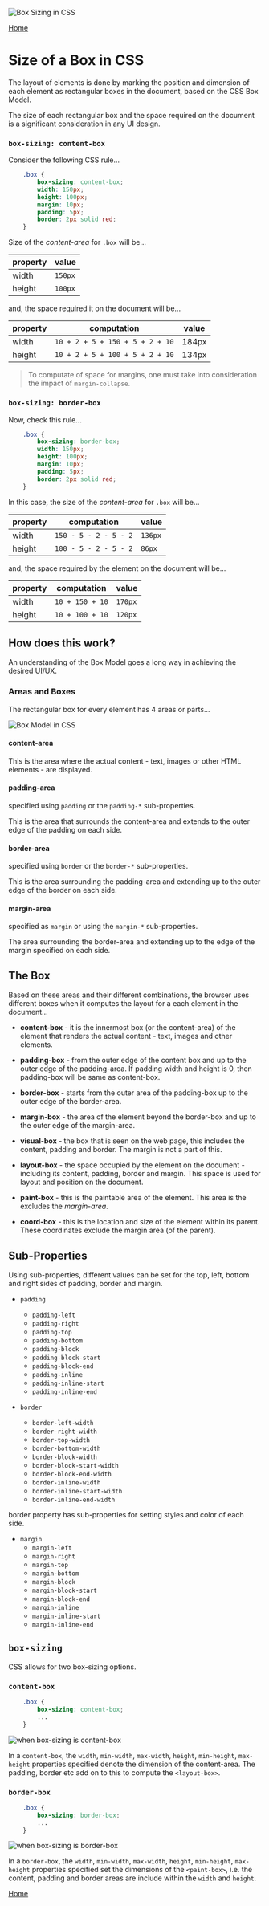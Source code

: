 ![Box Sizing in CSS](./images/cssboxsize.svg)

[Home](./readme.md) 

# Size of a Box in CSS

The layout of elements is done by marking the position and dimension of each element as rectangular boxes in the document, based on the CSS Box Model. 

The size of each rectangular box and the space required on the document is a significant consideration in any UI design.

### `box-sizing: content-box`

Consider the following CSS rule...
```css
	.box {
		box-sizing: content-box;
		width: 150px;
		height: 100px;
		margin: 10px;
		padding: 5px;
		border: 2px solid red;
	}
```

Size of the _content-area_ for `.box` will be...

| property | value |
|-|-|
| width | `150px` |
| height | `100px` |

and, the space required it on the document will be...

| property | computation | value |
|-|-|-|
| width | `10 + 2 + 5 + 150 + 5 + 2 + 10` | 184px |
| height | `10 + 2 + 5 + 100 + 5 + 2 + 10` | 134px |

> To computate of space for margins, one must take into consideration the impact of `margin-collapse`.

### `box-sizing: border-box`

Now, check this rule...

```css
	.box {
		box-sizing: border-box;
		width: 150px;
		height: 100px;
		margin: 10px;
		padding: 5px;
		border: 2px solid red;
	}
```
In this case, the size of the _content-area_ for `.box` will be...

| property | computation | value |
|-|-|-|
| width | `150 - 5 - 2 - 5 - 2` | `136px` |
| height | `100 - 5 - 2 - 5 - 2` | `86px` |

and, the space required by the element on the document will be...

| property | computation | value |
|-|-|-|
| width | `10 + 150 + 10` | `170px` |
| height | `10 + 100 + 10` | `120px` |

## How does this work?

An understanding of the Box Model goes a long way in achieving the desired UI/UX.

### Areas and Boxes

The rectangular box for every element has 4 areas or parts...

![Box Model in CSS](./images/boxmodel.svg)

#### content-area

This is the area where the actual content - text, images or other HTML elements - are displayed. 
	
#### padding-area

specified using `padding` or the `padding-*` sub-properties.

This is the area that surrounds the content-area and extends to the outer edge of the padding on each side.

#### border-area

specified using `border` or the `border-*` sub-properties.

This is the area surrounding the padding-area and extending up to the outer edge of the border on each side.

#### margin-area

specified as `margin` or using the `margin-*` sub-properties.

The area surrounding the border-area and extending up to the edge of the margin specified on each side.

## The Box

Based on these areas and their different combinations, the browser uses different boxes when it computes the layout for a each element in the document... 

- **content-box** - it is the innermost box (or the content-area) of the element that renders the actual content - text, images and other elements.

- **padding-box** - from the outer edge of the content box and up to the outer edge of the padding-area. If padding width and height is 0, then padding-box will be same as content-box. 

- **border-box** - starts from the outer area of the padding-box up to the outer edge of the border-area. 

- **margin-box** - the area of the element beyond the border-box and up to the outer edge of the margin-area.

- **visual-box** - the box that is seen on the web page, this includes the content, padding and border. The margin is not a part of this. 

- **layout-box** - the space occupied by the element on the document - including its content, padding, border and margin. This space is used for layout and position on the document.

- **paint-box** - this is the paintable area of the element. This area is the excludes the _margin-area_.

- **coord-box** - this is the location and size of the element within its parent. These coordinates exclude the margin area (of the parent).

## Sub-Properties

Using sub-properties, different values can be set for the top, left, bottom and right sides of padding, border and margin.

- `padding`
	- `padding-left`
	- `padding-right`
	- `padding-top`
	- `padding-bottom`
	- `padding-block`
	- `padding-block-start`
	- `padding-block-end`
	- `padding-inline`
	- `padding-inline-start`
	- `padding-inline-end`

- `border`
	- `border-left-width`
	- `border-right-width`
	- `border-top-width`
	- `border-bottom-width`
	- `border-block-width`
	- `border-block-start-width`
	- `border-block-end-width`
	- `border-inline-width`
	- `border-inline-start-width`
	- `border-inline-end-width`

border property has sub-properties for setting styles and color of each side.

- `margin`
	- `margin-left`
	- `margin-right`
	- `margin-top`
	- `margin-bottom`
	- `margin-block`
	- `margin-block-start`
	- `margin-block-end`
	- `margin-inline`
	- `margin-inline-start`
	- `margin-inline-end`

## `box-sizing`

CSS allows for two box-sizing options.

### `content-box`

```css
	.box {
		box-sizing: content-box;
		...
	}
```

![when box-sizing is content-box](./images/boxcontent.png)

In a `content-box`, the `width`, `min-width`, `max-width`, `height`, `min-height`, `max-height` properties specified denote the dimension of the content-area. The padding, border etc add on to this to compute the `<layout-box>`.

### `border-box`

```css
	.box {
		box-sizing: border-box;
		...
	}
```

![when box-sizing is border-box](./images/boxcontent.svg)

In a `border-box`, the `width`, `min-width`, `max-width`, `height`, `min-height`, `max-height` properties specified set the dimensions of the `<paint-box>`, i.e. the content, padding and border areas are include within the `width` and `height`.

[Home](./readme.md) 
